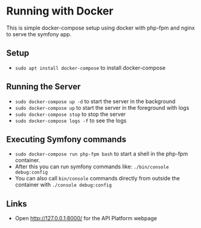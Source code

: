 # Running with Docker

This is simple docker-compose setup using docker with php-fpm and nginx to serve
the symfony app.

## Setup

* `sudo apt install docker-compose` to install docker-compose

## Running the Server

* `sudo docker-compose up -d` to start the server in the background
* `sudo docker-compose up` to start the server in the foreground with logs
* `sudo docker-compose stop` to stop the server
* `sudo docker-compose logs -f` to see the logs

## Executing Symfony commands

* `sudo docker-compose run php-fpm bash` to start a shell in the php-fpm container.
* After this you can run symfony commands like: `./bin/console debug:config`
* You can also call `bin/console` commands directly from outside the container with `./console debug:config`

## Links

* Open <http://127.0.0.1:8000/> for the API Platform webpage
